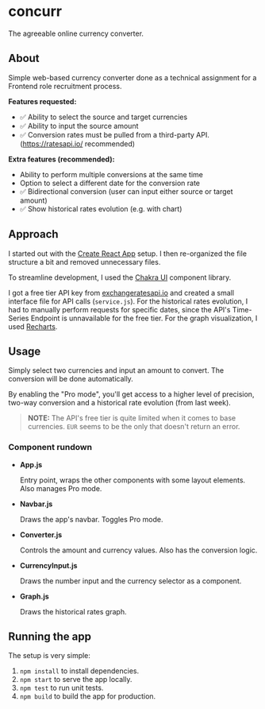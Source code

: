 # concurr

The agreeable online currency converter.

## About

Simple web-based currency converter done as a technical assignment for a Frontend role recruitment process.

**Features requested:**

- ✅ Ability to select the source and target currencies
- ✅ Ability to input the source amount
- ✅ Conversion rates must be pulled from a third-party API. (https://ratesapi.io/ recommended)

**Extra features (recommended):**

- Ability to perform multiple conversions at the same time
- Option to select a different date for the conversion rate
- ✅ Bidirectional conversion (user can input either source or target amount)
- ✅ Show historical rates evolution (e.g. with chart)

## Approach

I started out with the [Create React App](https://create-react-app.dev/) setup. I then re-organized the file structure a bit and removed unnecessary files.

To streamline development, I used the [Chakra UI](https://chakra-ui.com/) component library.

I got a free tier API key from [exchangeratesapi.io](https://exchangeratesapi.io/) and created a small interface file for API calls (`service.js`). For the historical rates evolution, I had to manually perform requests for specific dates, since the API's Time-Series Endpoint is unnavailable for the free tier. For the graph visualization, I used [Recharts](https://recharts.org/).

## Usage

Simply select two currencies and input an amount to convert. The conversion will be done automatically.

By enabling the "Pro mode", you'll get access to a higher level of precision, two-way conversion and a historical rate evolution (from last week).

> **NOTE:** The API's free tier is quite limited when it comes to base currencies. `EUR` seems to be the only that doesn't return an error.

### Component rundown

- **App.js**

  Entry point, wraps the other components with some layout elements. Also manages Pro mode.

- **Navbar.js**

  Draws the app's navbar. Toggles Pro mode.

- **Converter.js**

  Controls the amount and currency values. Also has the conversion logic.

- **CurrencyInput.js**

  Draws the number input and the currency selector as a component.

- **Graph.js**

  Draws the historical rates graph.

## Running the app

The setup is very simple:

1. `npm install` to install dependencies.
2. `npm start` to serve the app locally.
3. `npm test` to run unit tests.
4. `npm build` to build the app for production.
